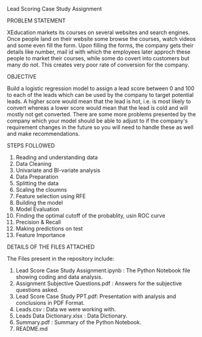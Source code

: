 Lead Scoring Case Study Assignment

PROBLEM STATEMENT 

XEducation markets its courses on several websites and search engines. Once people land on their website some browse the courses, 
watch videos and some even fill the form. Upon filling the forms, the company gets their details like number, mail id with which 
the employees later approch these people to market their courses, while some do covert into customers but many do not. This creates 
very poor rate of conversion for the company.


OBJECTIVE

Build a logistic regression model to assign a lead score between 0 and 100 to each of the leads which can be used by the 
company to target potential leads. A higher score would mean that the lead is hot, i.e. is most likely to convert whereas 
a lower score would mean that the lead is cold and will mostly not get converted. There are some more problems presented 
by the company which your model should be able to adjust to if the company's requirement changes in the future so you will 
need to handle these as well and make recommendations.


STEPS FOLLOWED

1. Reading and understanding data
2. Data Cleaning
3. Univariate and BI-variate analysis
4. Data Preparation
5. Splitting the data
6. Scaling the cloumns
7. Feature selection using RFE
8. Building the model
9. Model Evaluation
10. Finding the optimal cutoff of the probablity, usin ROC curve
11. Precision & Recall
12. Making predictions on test
13. Feature Importance


DETAILS OF THE FILES ATTACHED

The Files present in the repository include: 
1. Lead Score Case Study Assignment.ipynb : The Python Notebook file showing coding and data analysis. 
2. Assignment Subjective Questions.pdf : Answers for the subjective questions asked. 
3. Lead Score Case Study PPT.pdf: Presentation with analysis and conclusions in PDF Format. 
4. Leads.csv : Data we were working with. 
5. Leads Data Dictionary.xlsx : Data Dictionary. 
6. Summary.pdf : Summary of the Python Notebook.
7. README.md